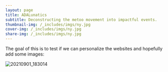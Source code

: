 ```yaml
---
layout: page
title: ADALunatics
subtitle: Deconstructing the metoo movement into impactful events. 
thumbnail-img: /_includes/imgs/ny.jpg
cover-img: /_includes/imgs/ny.jpg
share-img: /_includes/imgs/ny.jpg
---
```


The goal of this is to test if we can personalize the websites and hopefully add some images:

![20210901_183014](https://user-images.githubusercontent.com/65892642/145226409-c5993575-1bca-4a72-a5e5-d55359039b03.jpg)





